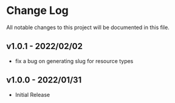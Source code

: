 # Change Log

All notable changes to this project will be documented in this file.


## v1.0.1 - 2022/02/02
- fix a bug on generating slug for resource types


## v1.0.0 - 2022/01/31
- Initial Release
